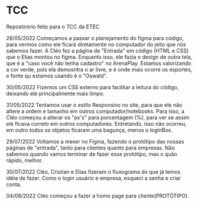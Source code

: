 # TCC
Repostirório feito para o TCC da ETEC

28/05/2022
  Começamos a passar o planejamento do figma para código, para vermos como ele ficará diretamente no computador do jeito que nós sabemos fazer.
  A Cléo fez a página de "Entrada" em código (HTML e CSS) que o Elias montou no figma. Enquanto isso, ele fazia o design de outra tela, que é a "caso você não tenha 
cadastro" no ArenaPlay. 
  Estamos valorizando a cor verde, pois ela demosntra o ar livre, e é onde mais ocorre os esportes, e fonte qu estamos usando é o "Oswald".

30/05/2022 
  Fizemos um CSS externo para facilitar a leitura do código, deixando ele principalmente mais limpo.

31/05/2022
  Tentamos usar o estilo Responsivo no site, para que ele não altere a ordem e tamanho em outros computador/notebooks. Para isso, a Cléo começou a alterar os "px's" para
porcentagem (%), para ver se assim ele ficava correto em outros computadores. Entretando, isso não ocorreu, em outro todos os objetos ficaram uma bagunça, menos o loginBox.

29/07/2022 
  Voltamos a mexer no Figma, fazendo o protótipo das nossas páginas de "entrada", tanto para clientes quanto para empresas. Não sabemos quando vamos terminar de fazer esse protótipo, mas o quão rápido, melhor.

30/07/2022
  Cléo, Cristian e Elias fizeram o fluxograma do que já temos idéia de fazer. Como o login usuário e empresa, esqueci a senha e criar conta.
  
04/08/2022
  Cléo começou a fazer a home page para cliente(PROTÓTIPO).
